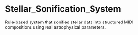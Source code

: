 # Stellar_Sonification_System
Rule-based system that sonifies stellar data into structured MIDI compositions using real astrophysical parameters.

